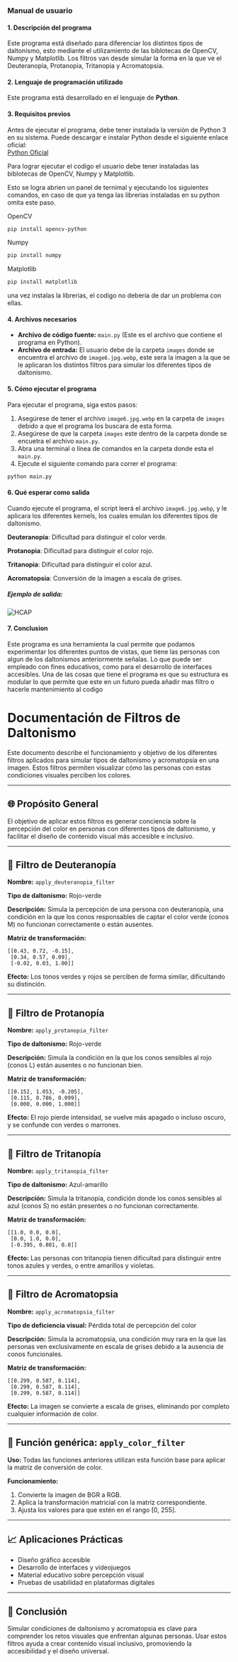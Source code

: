 ### **Manual de usuario**

#### **1. Descripción del programa**

Este programa está diseñado para diferenciar los distintos tipos de daltonismo, esto mediante el utilizamiento de las biblotecas de OpenCV, Numpy y Matplotlib. Los filtros van desde simular la forma en la que ve el Deuteranopia, Protanopia, Tritanopia y Acromatopsia.

#### **2. Lenguaje de programación utilizado**

Este programa está desarrollado en el lenguaje de **Python**.

#### **3. Requisitos previos**

Antes de ejecutar el programa, debe tener instalada la versión de Python 3 en su sistema. Puede descargar e instalar Python desde el siguiente enlace oficial:  
[Python Oficial](https://www.python.org/downloads/)

Para lograr ejecutar el codigo el usuario debe tener instaladas las biblotecas de OpenCV, Numpy y Matplotlib.

Esto se logra abrien un panel de ternimal y ejecutando los siguientes comandos, en caso de que ya tenga las librerias instaladas en su python omita este paso.

OpenCV
```bash
pip install opencv-python
```

Numpy
```bash
pip install numpy
```

Matplotlib
```bash
pip install matplotlib
```

una vez instalas la librerias, el codigo no deberia de dar un problema con ellas.

#### **4. Archivos necesarios**

- **Archivo de código fuente:** `main.py` (Este es el archivo que contiene el programa en Python).
- **Archivo de entrada:** El usuario debe de la carpeta `images` donde se encuentra el archivo de  `image6.jpg.webp`, este sera la imagen a la que se le aplicaran los distintos filtros para simular los diferentes tipos de daltonismo.

#### **5. Cómo ejecutar el programa**

Para ejecutar el programa, siga estos pasos:

1. Asegúrese de tener el archivo `image6.jpg.webp` en la carpeta de `images` debido a que el programa los buscara de esta forma.
2. Asegúrese de que la carpeta `images` este dentro de la carpeta donde se encuetra el archivo `main.py`.
3. Abra una terminal o línea de comandos en la carpeta donde esta el `main.py`.
4. Ejecute el siguiente comando para correr el programa:

```bash
python main.py
```

#### **6. Qué esperar como salida**

Cuando ejecute el programa, el script leerá el archivo `image6.jpg.webp`, y le aplicara los diferentes kernels, los cuales emulan los diferentes tipos de daltonismo.

**Deuteranopia**: Dificultad para distinguir el color verde.

**Protanopia**: Dificultad para distinguir el color rojo.

**Tritanopia**: Dificultad para distinguir el color azul.

**Acromatopsia**: Conversión de la imagen a escala de grises.

##### Ejemplo de salida:
![HCAP](https://github.com/user-attachments/assets/07111e9d-aa56-4c24-a78d-0d264861fa46)


#### **7. Conclusion**

Este programa es una herramienta la cual permite que podamos experimentar los diferentes puntos de vistas, que tiene las personas con algun de los daltonismos anteriormente señalas. Lo que puede ser empleado con fines educativos, como para el desarrollo de interfaces accesibles. Una de las cosas que tiene el programa es que su estructura es modular lo que permite que este en un futuro pueda añadir mas filtro o hacerle mantenimiento al codigo

# Documentación de Filtros de Daltonismo

Este documento describe el funcionamiento y objetivo de los diferentes filtros aplicados para simular tipos de daltonismo y acromatopsia en una imagen. Estos filtros permiten visualizar cómo las personas con estas condiciones visuales perciben los colores.

---

## 🌐 Propósito General

El objetivo de aplicar estos filtros es generar conciencia sobre la percepción del color en personas con diferentes tipos de daltonismo, y facilitar el diseño de contenido visual más accesible e inclusivo.

---

## 🔹 Filtro de Deuteranopía

**Nombre:** `apply_deuteranopia_filter`

**Tipo de daltonismo:** Rojo-verde

**Descripción:** Simula la percepción de una persona con deuteranopía, una condición en la que los conos responsables de captar el color verde (conos M) no funcionan correctamente o están ausentes.

**Matriz de transformación:**
```
[[0.43, 0.72, -0.15],
 [0.34, 0.57, 0.09],
 [-0.02, 0.03, 1.00]]
```

**Efecto:** Los tonos verdes y rojos se perciben de forma similar, dificultando su distinción.

---

## 🔹 Filtro de Protanopía

**Nombre:** `apply_protanopia_filter`

**Tipo de daltonismo:** Rojo-verde

**Descripción:** Simula la condición en la que los conos sensibles al rojo (conos L) están ausentes o no funcionan bien.

**Matriz de transformación:**
```
[[0.152, 1.053, -0.205],
 [0.115, 0.786, 0.099],
 [0.000, 0.000, 1.000]]
```

**Efecto:** El rojo pierde intensidad, se vuelve más apagado o incluso oscuro, y se confunde con verdes o marrones.

---

## 🔹 Filtro de Tritanopía

**Nombre:** `apply_tritanopia_filter`

**Tipo de daltonismo:** Azul-amarillo

**Descripción:** Simula la tritanopía, condición donde los conos sensibles al azul (conos S) no están presentes o no funcionan correctamente.

**Matriz de transformación:**
```
[[1.0, 0.0, 0.0],
 [0.0, 1.0, 0.0],
 [-0.395, 0.801, 0.0]]
```

**Efecto:** Las personas con tritanopía tienen dificultad para distinguir entre tonos azules y verdes, o entre amarillos y violetas.

---

## 🔹 Filtro de Acromatopsia

**Nombre:** `apply_acromatopsia_filter`

**Tipo de deficiencia visual:** Pérdida total de percepción del color

**Descripción:** Simula la acromatopsia, una condición muy rara en la que las personas ven exclusivamente en escala de grises debido a la ausencia de conos funcionales.

**Matriz de transformación:**
```
[[0.299, 0.587, 0.114],
 [0.299, 0.587, 0.114],
 [0.299, 0.587, 0.114]]
```

**Efecto:** La imagen se convierte a escala de grises, eliminando por completo cualquier información de color.

---

## 🔄 Función genérica: `apply_color_filter`

**Uso:** Todas las funciones anteriores utilizan esta función base para aplicar la matriz de conversión de color.

**Funcionamiento:**
1. Convierte la imagen de BGR a RGB.
2. Aplica la transformación matricial con la matriz correspondiente.
3. Ajusta los valores para que estén en el rango [0, 255].

---

## 📈 Aplicaciones Prácticas

- Diseño gráfico accesible
- Desarrollo de interfaces y videojuegos
- Material educativo sobre percepción visual
- Pruebas de usabilidad en plataformas digitales

---

## 🏁 Conclusión

Simular condiciones de daltonismo y acromatopsia es clave para comprender los retos visuales que enfrentan algunas personas. Usar estos filtros ayuda a crear contenido visual inclusivo, promoviendo la accesibilidad y el diseño universal.

